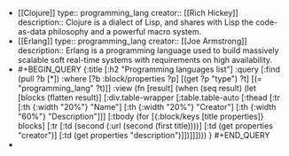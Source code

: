 - [[Clojure]]
  type:: programming_lang
  creator:: [[Rich Hickey]]
  description:: Clojure is a dialect of Lisp, and shares with Lisp the code-as-data philosophy and a powerful macro system.
- [[Erlang]]
  type:: programming_lang
  creator:: [[Joe Armstrong]]
  description:: Erlang is a programming language used to build massively scalable soft real-time systems with requirements on high availability.
- #+BEGIN_QUERY
  {:title [:h2 "Programming languages list"]
   :query [:find (pull ?b [*])
           :where
           [?b :block/properties ?p]
           [(get ?p "type") ?t]
           [(= "programming_lang" ?t)]]
   :view (fn [result]
           (when (seq result)
             (let [blocks (flatten result)]
               [:div.table-wrapper
                [:table.table-auto
                 [:thead
                  [:tr
                   [:th {:width "20%"} "Name"]
                   [:th {:width "20%"} "Creator"]
                   [:th {:width "60%"} "Description"]]]
                 [:tbody
                  (for [{:block/keys [title properties]} blocks]
                    [:tr
                     [:td (second (:url (second (first title))))]
                     [:td (get properties "creator")]
                     [:td (get properties "description")]])]]])))
   }
  #+END_QUERY
-
